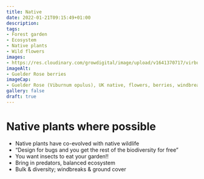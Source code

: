 ```yaml
---
title: Native
date: 2022-01-21T09:15:49+01:00
description: 
tags: 
- Forest garden
- Ecosystem
- Native plants
- Wild flowers
images: 
- https://res.cloudinary.com/growdigital/image/upload/v1641370717/virbunum-opulus-berries-200809.jpg
imageAlt:
- Guelder Rose berries
imageCap:
- Guelder Rose (Viburnum opulus), UK native, flowers, berries, windbreak. Photo by Ivar Leidus
gallery: false
draft: true
---
```


# Native plants where possible

* Native plants have co-evolved with native wildlife
* “Design for bugs and you get the rest of the biodiversity for free”
* You want insects to eat your garden!!
* Bring in predators, balanced ecosystem
* Bulk & diversity; windbreaks & ground cover
